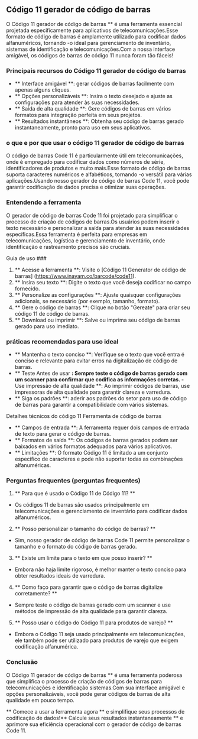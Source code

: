 ## Código 11 gerador de código de barras

O Código 11 gerador de código de barras ** é uma ferramenta essencial projetada especificamente para aplicativos de telecomunicações.Esse formato de código de barras é amplamente utilizado para codificar dados alfanuméricos, tornando -o ideal para gerenciamento de inventário, sistemas de identificação e telecomunicações.Com a nossa interface amigável, os códigos de barras de código 11 nunca foram tão fáceis!

### Principais recursos do Código 11 gerador de código de barras

- ** Interface amigável **: gerar códigos de barras facilmente com apenas alguns cliques.
- ** Opções personalizáveis ​​**: Insira o texto desejado e ajuste as configurações para atender às suas necessidades.
- ** Saída de alta qualidade **: Gere códigos de barras em vários formatos para integração perfeita em seus projetos.
- ** Resultados instantâneos **: Obtenha seu código de barras gerado instantaneamente, pronto para uso em seus aplicativos.

### o que e por que usar o código 11 gerador de código de barras

O código de barras Code 11 é particularmente útil em telecomunicações, onde é empregado para codificar dados como números de série, identificadores de produtos e muito mais.Esse formato de código de barras suporta caracteres numéricos e alfabéticos, tornando -o versátil para várias aplicações.Usando nosso gerador de código de barras Code 11, você pode garantir codificação de dados precisa e otimizar suas operações.

### Entendendo a ferramenta

O gerador de código de barras Code 11 foi projetado para simplificar o processo de criação de códigos de barras.Os usuários podem inserir o texto necessário e personalizar a saída para atender às suas necessidades específicas.Essa ferramenta é perfeita para empresas em telecomunicações, logística e gerenciamento de inventário, onde identificação e rastreamento precisos são cruciais.

Guia de uso ###

1. ** Acesse a ferramenta **: Visite o [Código 11 Generator de código de barras] (https://www.inayam.co/barcode/code11).
2. ** Insira seu texto **: Digite o texto que você deseja codificar no campo fornecido.
3. ** Personalize as configurações **: Ajuste quaisquer configurações adicionais, se necessário (por exemplo, tamanho, formato).
4. ** Gere o código de barras **: Clique no botão "Gereate" para criar seu código 11 de código de barras.
5. ** Download ou imprimir **: Salve ou imprima seu código de barras gerado para uso imediato.

### práticas recomendadas para uso ideal

- ** Mantenha o texto conciso **: Verifique se o texto que você entra é conciso e relevante para evitar erros na digitalização de código de barras.
- ** Teste Antes de usar **: Sempre teste o código de barras gerado com um scanner para confirmar que codifica as informações corretas.
-** Use impressão de alta qualidade **: Ao imprimir códigos de barras, use impressoras de alta qualidade para garantir clareza e varredura.
- ** Siga os padrões **: aderir aos padrões do setor para uso de código de barras para garantir a compatibilidade com vários sistemas.

Detalhes técnicos do código 11 Ferramenta de código de barras

- ** Campos de entrada **: A ferramenta requer dois campos de entrada de texto para gerar o código de barras.
- ** Formatos de saída **: Os códigos de barras gerados podem ser baixados em vários formatos adequados para vários aplicativos.
- ** Limitações **: O formato Código 11 é limitado a um conjunto específico de caracteres e pode não suportar todas as combinações alfanuméricas.

### Perguntas frequentes (perguntas frequentes)

1. ** Para que é usado o Código 11 de Código 11? **
- Os códigos 11 de barras são usados ​​principalmente em telecomunicações e gerenciamento de inventário para codificar dados alfanuméricos.

2. ** Posso personalizar o tamanho do código de barras? **
- Sim, nosso gerador de código de barras Code 11 permite personalizar o tamanho e o formato do código de barras gerado.

3. ** Existe um limite para o texto em que posso inserir? **
- Embora não haja limite rigoroso, é melhor manter o texto conciso para obter resultados ideais de varredura.

4. ** Como faço para garantir que o código de barras digitalize corretamente? **
- Sempre teste o código de barras gerado com um scanner e use métodos de impressão de alta qualidade para garantir clareza.

5. ** Posso usar o código do Código 11 para produtos de varejo? **
- Embora o Código 11 seja usado principalmente em telecomunicações, ele também pode ser utilizado para produtos de varejo que exigem codificação alfanumérica.

### Conclusão

O Código 11 gerador de código de barras ** é uma ferramenta poderosa que simplifica o processo de criação de códigos de barras para telecomunicações e identificação sistemas.Com sua interface amigável e opções personalizáveis, você pode gerar códigos de barras de alta qualidade em pouco tempo.

** Comece a usar a ferramenta agora ** e simplifique seus processos de codificação de dados!** Calcule seus resultados instantaneamente ** e aprimore sua eficiência operacional com o gerador de código de barras Code 11.
